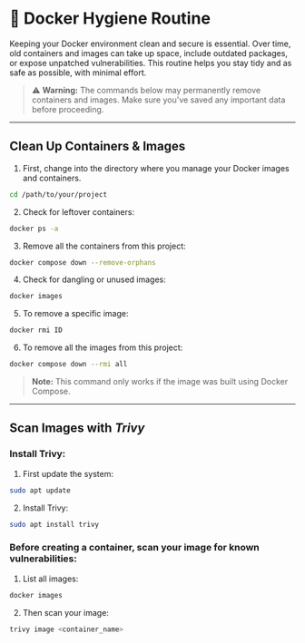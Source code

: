 # 🐳 Docker Hygiene Routine
Keeping your Docker environment clean and secure is essential. Over time, old containers and images can take up space, include outdated packages, or expose unpatched vulnerabilities.
This routine helps you stay tidy and as safe as possible, with minimal effort.

> ⚠️ **Warning:** The commands below may permanently remove containers and images. Make sure you've saved any important data before proceeding.

---

## Clean Up Containers & Images
1. First, change into the directory where you manage your Docker images and containers.

```bash
cd /path/to/your/project
```

2. Check for leftover containers:

```bash
docker ps -a
```

3. Remove all the containers from this project:

```bash
docker compose down --remove-orphans
```

4. Check for dangling or unused images:

```bash
docker images
```

5. To remove a specific image:

```bash
docker rmi ID
```

6. To remove all the images from this project:

```bash
docker compose down --rmi all
```

> **Note:** This command only works if the image was built using Docker Compose.

---

## Scan Images with *Trivy*
### Install Trivy:

1. First update the system:

```bash
sudo apt update
```
2. Install Trivy:

```bash
sudo apt install trivy
```

### Before creating a container, scan your image for known vulnerabilities: 

1. List all images:

```bash
docker images
```

2. Then scan your image:

```bash
trivy image <container_name>
```

